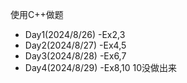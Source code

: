 使用C++做题  
* Day1(2024/8/26) -Ex2,3
* Day2(2024/8/27) -Ex4,5
* Day3(2024/8/28) -Ex6,7
* Day4(2024/8/29) -Ex8,10 10没做出来
